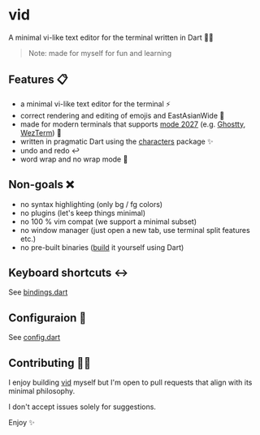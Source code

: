 # vid

A minimal vi-like text editor for the terminal written in Dart 🧑‍💻
 
> Note: made for myself for fun and learning

## Features 📋

- a minimal vi-like text editor for the terminal ⚡️
- correct rendering and editing of emojis and EastAsianWide 🍜
- made for modern terminals that supports [mode 2027](https://github.com/contour-terminal/terminal-unicode-core) (e.g. [Ghostty](https://github.com/mitchellh/ghostty/), [WezTerm](https://github.com/wez/wezterm)) 🧠
- written in pragmatic Dart using the [characters](https://pub.dev/packages/characters) package ✨
- undo and redo ↩️
- word wrap and no wrap mode 🎁

## Non-goals ❌

- no syntax highlighting (only bg / fg colors)
- no plugins (let's keep things minimal)
- no 100 % vim compat (we support a minimal subset)
- no window manager (just open a new tab, use terminal split features etc.)
- no pre-built binaries ([build](build.sh) it yourself using Dart)

## Keyboard shortcuts ↔️

See [bindings.dart](lib/bindings.dart)

## Configuraion 📜

See [config.dart](lib/config.dart)

## Contributing 🙋‍♂️

I enjoy building [vid](https://github.com/erf/vid) myself but I'm open to pull requests that align with its minimal philosophy.

I don't accept issues solely for suggestions.

Enjoy ✨
